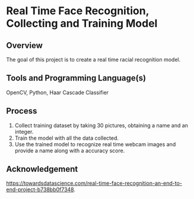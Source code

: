 # Real Time Face Recognition, Collecting and Training Model

## Overview
The goal of this project is to create a real time racial recognition model. 

## Tools and Programming Language(s)
OpenCV, Python, Haar Cascade Classifier

## Process
1. Collect training dataset by taking 30 pictures, obtaining a name and an integer.
2. Train the model with all the data collected.
3. Use the trained model to recognize real time webcam images and provide a name along with a accuracy score.

## Acknowledgement
https://towardsdatascience.com/real-time-face-recognition-an-end-to-end-project-b738bb0f7348.


